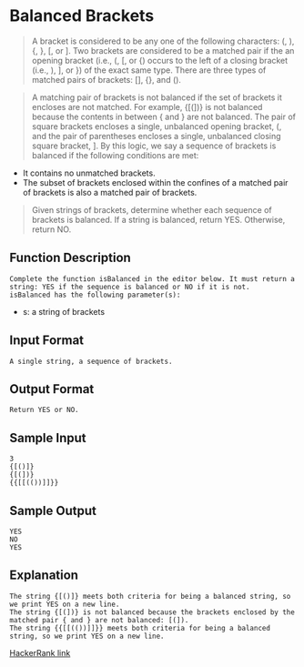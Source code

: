 # Balanced Brackets

> A bracket is considered to be any one of the following characters: (, ), {, }, [, or ].
Two brackets are considered to be a matched pair if the an opening bracket (i.e., (, [, or {) occurs to the left of a closing bracket (i.e., ), ], or }) of the exact same type. There are three types of matched pairs of brackets: [], {}, and ().

> A matching pair of brackets is not balanced if the set of brackets it encloses are not matched. For example, {[(])} is not balanced because the contents in between { and } are not balanced. The pair of square brackets encloses a single, unbalanced opening bracket, (, and the pair of parentheses encloses a single, unbalanced closing square bracket, ].
> By this logic, we say a sequence of brackets is balanced if the following conditions are met:
- It contains no unmatched brackets.
- The subset of brackets enclosed within the confines of a matched pair of brackets is also a matched pair of brackets.
> Given  strings of brackets, determine whether each sequence of brackets is balanced. If a string is balanced, return YES. Otherwise, return NO.

## Function Description
    Complete the function isBalanced in the editor below. It must return a string: YES if the sequence is balanced or NO if it is not.
    isBalanced has the following parameter(s):
- s: a string of brackets

## Input Format
    A single string, a sequence of brackets.

## Output Format
    Return YES or NO.

## Sample Input
    3
    {[()]}
    {[(])}
    {{[[(())]]}}

## Sample Output
    YES
    NO
    YES

## Explanation
    The string {[()]} meets both criteria for being a balanced string, so we print YES on a new line.
    The string {[(])} is not balanced because the brackets enclosed by the matched pair { and } are not balanced: [(]).
    The string {{[[(())]]}} meets both criteria for being a balanced string, so we print YES on a new line.

[HackerRank link](https://www.hackerrank.com/challenges/balanced-brackets/problem?utm_campaign=challenge-recommendation&utm_medium=email&utm_source=24-hour-campaign)